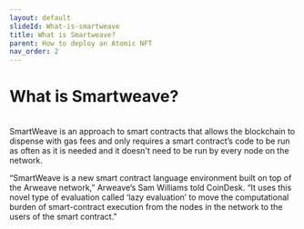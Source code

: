 ```yaml
---
layout: default
slideId: What-is-smartweave
title: What is Smartweave?
parent: How to deploy an Atomic NFT
nav_order: 2
---
```


# What is Smartweave?

<br>
SmartWeave is an approach to smart contracts that allows the blockchain to dispense with gas fees and only requires a smart contract’s code to be run as often as it is needed and it doesn't need to be run by every node on the network.

“SmartWeave is a new smart contract language environment built on top of the Arweave network,” Arweave’s Sam Williams told CoinDesk. “It uses this novel type of evaluation called ‘lazy evaluation’ to move the computational burden of smart-contract execution from the nodes in the network to the users of the smart contract.”
